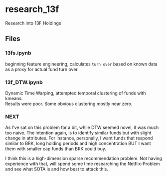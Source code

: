 # research_13f
Research into 13F Holdings

## Files

### 13fs.ipynb

beginning feature engineering, calculates `turn over` based on known data as a proxy for actual fund turn over.  

### 13f_DTW.ipynb

Dynamic Time Warping, attempted temporal clustering of funds with kmeans.  
Results were poor.  Some obvious clustering mostly near zero.

### NEXT

As I've sat on this problem for a bit, while DTW seemed novel, it was much too naive.  The intention again, is to identify similar funds but with slight change in attributes.  For instance, personally, I want funds that respond similar to BRK, long holding periods and high concentration BUT I want them with smaller cap funds than BRK could buy.

I think this is a high-dimension sparse recommendation problem.  Not having experience with that, will spend some time researching the Netflix-Problem and see what SOTA is and how best to attack this.
